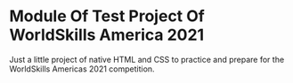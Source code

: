 # Module Of Test Project Of WorldSkills America 2021

Just a little project of native HTML and CSS to practice and prepare for the WorldSkills Americas 2021 competition.